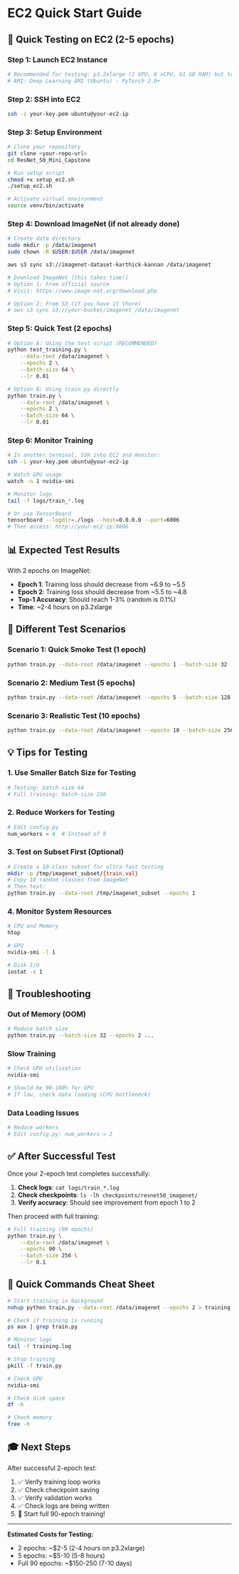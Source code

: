 # EC2 Quick Start Guide

## 🚀 Quick Testing on EC2 (2-5 epochs)

### Step 1: Launch EC2 Instance

```bash
# Recommended for testing: p3.2xlarge (1 GPU, 8 vCPU, 61 GB RAM) but tested in g5* instance
# AMI: Deep Learning AMI (Ubuntu) - PyTorch 2.0+
```

### Step 2: SSH into EC2

```bash
ssh -i your-key.pem ubuntu@your-ec2-ip
```

### Step 3: Setup Environment

```bash
# Clone your repository
git clone <your-repo-url>
cd ResNet_50_Mini_Capstone

# Run setup script
chmod +x setup_ec2.sh
./setup_ec2.sh

# Activate virtual environment
source venv/bin/activate
```

### Step 4: Download ImageNet (if not already done)

```bash
# Create data directory
sudo mkdir -p /data/imagenet
sudo chown -R $USER:$USER /data/imagenet

aws s3 sync s3://imagenet-dataset-karthick-kannan /data/imagenet

# Download ImageNet (this takes time!)
# Option 1: From official source
# Visit: https://www.image-net.org/download.php

# Option 2: From S3 (if you have it there)
# aws s3 sync s3://your-bucket/imagenet /data/imagenet
```

### Step 5: Quick Test (2 epochs)

```bash
# Option A: Using the test script (RECOMMENDED)
python test_training.py \
    --data-root /data/imagenet \
    --epochs 2 \
    --batch-size 64 \
    --lr 0.01

# Option B: Using train.py directly
python train.py \
    --data-root /data/imagenet \
    --epochs 2 \
    --batch-size 64 \
    --lr 0.01
```

### Step 6: Monitor Training

```bash
# In another terminal, SSH into EC2 and monitor:
ssh -i your-key.pem ubuntu@your-ec2-ip

# Watch GPU usage
watch -n 1 nvidia-smi

# Monitor logs
tail -f logs/train_*.log

# Or use TensorBoard
tensorboard --logdir=./logs --host=0.0.0.0 --port=6006
# Then access: http://your-ec2-ip:6006
```

## 📊 Expected Test Results

With 2 epochs on ImageNet:
- **Epoch 1**: Training loss should decrease from ~6.9 to ~5.5
- **Epoch 2**: Training loss should decrease from ~5.5 to ~4.8
- **Top-1 Accuracy**: Should reach 1-3% (random is 0.1%)
- **Time**: ~2-4 hours on p3.2xlarge

## 🎯 Different Test Scenarios

### Scenario 1: Quick Smoke Test (1 epoch)
```bash
python train.py --data-root /data/imagenet --epochs 1 --batch-size 32
```

### Scenario 2: Medium Test (5 epochs)
```bash
python train.py --data-root /data/imagenet --epochs 5 --batch-size 128
```

### Scenario 3: Realistic Test (10 epochs)
```bash
python train.py --data-root /data/imagenet --epochs 10 --batch-size 256
```

## 💡 Tips for Testing

### 1. Use Smaller Batch Size for Testing
```bash
# Testing: batch-size 64
# Full training: batch-size 256
```

### 2. Reduce Workers for Testing
```python
# Edit config.py
num_workers = 4  # Instead of 8
```

### 3. Test on Subset First (Optional)
```bash
# Create a 10-class subset for ultra-fast testing
mkdir -p /tmp/imagenet_subset/{train,val}
# Copy 10 random classes from ImageNet
# Then test:
python train.py --data-root /tmp/imagenet_subset --epochs 1
```

### 4. Monitor System Resources
```bash
# CPU and Memory
htop

# GPU
nvidia-smi -l 1

# Disk I/O
iostat -x 1
```

## 🔧 Troubleshooting

### Out of Memory (OOM)
```bash
# Reduce batch size
python train.py --batch-size 32 --epochs 2 ...
```

### Slow Training
```bash
# Check GPU utilization
nvidia-smi

# Should be 90-100% for GPU
# If low, check data loading (CPU bottleneck)
```

### Data Loading Issues
```bash
# Reduce workers
# Edit config.py: num_workers = 2
```

## ✅ After Successful Test

Once your 2-epoch test completes successfully:

1. **Check logs**: `cat logs/train_*.log`
2. **Check checkpoints**: `ls -lh checkpoints/resnet50_imagenet/`
3. **Verify accuracy**: Should see improvement from epoch 1 to 2

Then proceed with full training:

```bash
# Full training (90 epochs)
python train.py \
    --data-root /data/imagenet \
    --epochs 90 \
    --batch-size 256 \
    --lr 0.1
```

## 📝 Quick Commands Cheat Sheet

```bash
# Start training in background
nohup python train.py --data-root /data/imagenet --epochs 2 > training.log 2>&1 &

# Check if training is running
ps aux | grep train.py

# Monitor logs
tail -f training.log

# Stop training
pkill -f train.py

# Check GPU
nvidia-smi

# Check disk space
df -h

# Check memory
free -h
```

## 🎓 Next Steps

After successful 2-epoch test:
1. ✅ Verify training loop works
2. ✅ Check checkpoint saving
3. ✅ Verify validation works
4. ✅ Check logs are being written
5. 🚀 Start full 90-epoch training!

---

**Estimated Costs for Testing:**
- 2 epochs: ~$2-5 (2-4 hours on p3.2xlarge)
- 5 epochs: ~$5-10 (5-8 hours)
- Full 90 epochs: ~$150-250 (7-10 days)

